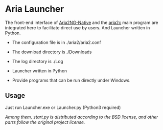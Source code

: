 # Aria Launcher

The front-end interface of [Aria2NG-Native](https://github.com/mayswind/AriaNg-Native) and the [aria2c](https://aria2.github.io/) main program are integrated here to facilitate direct use by users. And Launcher written in Python.

* The configuration file is in ./aria2/aria2.conf

* The download directory is ./Downloads

* The log directory is ./Log

* Launcher written in Python

* Provide programs that can be run directly under Windows.

## Usage

Just run Launcher.exe or Launcher.py (Python3 required)

*Among them, start.py is distributed according to the BSD license, and other parts follow the original project license.*
